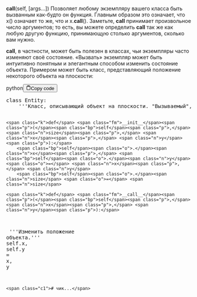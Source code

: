 <p><strong>call</strong>(self, [args...])            Позволяет любому экземпляру вашего класса быть вызванным как-будто он функция. 
                                     Главным образом это означает, что x() означает то же, что и x.<strong>call</strong>(). 
                                     Заметьте, <strong>call</strong> принимает произвольное число аргументов; 
                                     то есть, вы можете определить <strong>call</strong> так же как любую другую функцию, 
                                     принимающую столько аргументов, сколько вам нужно.</p>
<p><strong>call</strong>, в частности, может быть полезен в классах, чьи экземпляры часто изменяют своё состояние. 
«Вызвать» экземпляр может быть интуитивно понятным и элегантным способом изменить состояние объекта. 
Примером может быть класс, представляющий положение некоторого объекта на плоскости:</p>
<div class="code-element"><div class="lang-line"><text>python</text><button class="copy-button" id="code168b" onclick="copyCode(code168, code168b)"><svg stroke="currentColor" fill="none" stroke-width="2" viewBox="0 0 24 24" stroke-linecap="round" stroke-linejoin="round" class="h-4 w-4" height="1em" width="1em" xmlns="http://www.w3.org/2000/svg"><path d="M16 4h2a2 2 0 0 1 2 2v14a2 2 0 0 1-2 2H6a2 2 0 0 1-2-2V6a2 2 0 0 1 2-2h2"></path><rect x="8" y="2" width="8" height="4" rx="1" ry="1"></rect></svg><text>Copy code</text></button></div><div class="code" id="code168"><div class="highlight"><pre><span></span><span class="k">class</span> <span class="nc">Entity</span><span class="p">:</span>
<span class="w">    </span><span class="sd">&#39;&#39;&#39;Класс, описывающий объект на плоскости. &quot;Вызываемый&quot;, чтобы обновить позицию объекта.&#39;&#39;&#39;</span>

    <span class="k">def</span> <span class="fm">__init__</span><span class="p">(</span><span class="bp">self</span><span class="p">,</span> <span class="n">size</span><span class="p">,</span> <span class="n">x</span><span class="p">,</span> <span class="n">y</span><span class="p">):</span>
        <span class="bp">self</span><span class="o">.</span><span class="n">x</span><span class="p">,</span> <span class="bp">self</span><span class="o">.</span><span class="n">y</span> <span class="o">=</span> <span class="n">x</span><span class="p">,</span> <span class="n">y</span>
        <span class="bp">self</span><span class="o">.</span><span class="n">size</span> <span class="o">=</span> <span class="n">size</span>

    <span class="k">def</span> <span class="fm">__call__</span><span class="p">(</span><span class="bp">self</span><span class="p">,</span> <span class="n">x</span><span class="p">,</span> <span class="n">y</span><span class="p">):</span>
<span class="w">        </span><span class="sd">&#39;&#39;&#39;Изменить положение объекта.&#39;&#39;&#39;</span>
        <span class="bp">self</span><span class="o">.</span><span class="n">x</span><span class="p">,</span> <span class="bp">self</span><span class="o">.</span><span class="n">y</span> <span class="o">=</span> <span class="n">x</span><span class="p">,</span> <span class="n">y</span>

    <span class="c1"># чик...</span>
</pre></div></div></div>